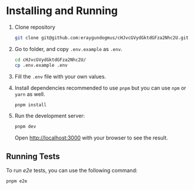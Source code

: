 # Installing and Running

1. Clone repository

   ```bash
   git clone git@github.com:eraygundogmus/cHJvcGVydGktdGFza2Nhc2U.git
   ```

2. Go to folder, and copy `.env.example` as `.env`.

   ```bash
   cd cHJvcGVydGktdGFza2Nhc2U/
   cp .env.example .env
   ```

3. Fill the `.env` file with your own values.
4. Install dependencies recommended to use `pnpm` but you can use `npm` or `yarn` as well.

   ```bash
   pnpm install
   ```

5. Run the development server:

   ```bash
   pnpm dev
   ```

   Open [http://localhost:3000](http://localhost:3000) with your browser to see the result.

## Running Tests

To run _e2e_ tests, you can use the following command:

```bash
pnpm e2e
```
